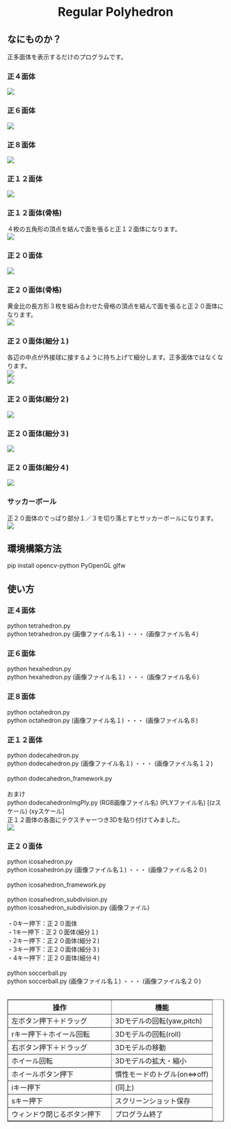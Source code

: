 <html lang="ja">
    <head>
        <meta charset="utf-8" />
    </head>
    <body>
        <h1><center>Regular Polyhedron</center></h1>
        <h2>なにものか？</h2>
        <p>
            正多面体を表示するだけのプログラムです。<br>
        </p>
        <h3>正４面体</h3>
        <img src="images/tetrahedron.gif"><br>
        <h3>正６面体</h3>
        <img src="images/hexahedron.gif"><br>
        <h3>正８面体</h3>
        <img src="images/octahedron.gif"><br>
        <h3>正１２面体</h3>
        <img src="images/dodecahedron.gif"><br>
        <h3>正１２面体(骨格)</h3>
        ４枚の五角形の頂点を結んで面を張ると正１２面体になります。<br>
        <img src="images/dodecahedron_framework.gif"><br>
        <h3>正２０面体</h3>
        <img src="images/icosahedron.gif"><br>
        <h3>正２０面体(骨格)</h3>
        黄金比の長方形３枚を組み合わせた骨格の頂点を結んで面を張ると正２０面体になります。<br>
        <img src="images/icosahedron_framework.gif"><br>
        <h3>正２０面体(細分１)</h3>
        各辺の中点が外接球に接するように持ち上げて細分します。正多面体ではなくなります。<br>
        <img src="images/how_to_subdivide.gif"><br>
        <img src="images/icosahedron_subdiv1.gif"><br>
        <h3>正２０面体(細分２)</h3>
        <img src="images/icosahedron_subdiv2.gif"><br>
        <h3>正２０面体(細分３)</h3>
        <img src="images/icosahedron_subdiv3.gif"><br>
        <h3>正２０面体(細分４)</h3>
        <img src="images/icosahedron_subdiv4.gif"><br>
        <h3>サッカーボール</h3>
        正２０面体のでっぱり部分１／３を切り落とすとサッカーボールになります。<br>
        <img src="images/soccerball.gif"><br>
        <h2>環境構築方法</h2>
        <p>
            pip install opencv-python PyOpenGL glfw<br>
        </p>
        <h2>使い方</h2>
        <h3>正４面体</h3>
        <p>
            python tetrahedron.py<br>
            python tetrahedron.py (画像ファイル名１) ・・・ (画像ファイル名４)<br>
        </p>
        <h3>正６面体</h3>
        <p>
            python hexahedron.py<br>
            python hexahedron.py (画像ファイル名１) ・・・ (画像ファイル名６)<br>
        </p>
        <h3>正８面体</h3>
        <p>
            python octahedron.py<br>
            python octahedron.py (画像ファイル名１) ・・・ (画像ファイル名８)<br>
        </p>
        <h3>正１２面体</h3>
        <p>
            python dodecahedron.py<br>
            python dodecahedron.py (画像ファイル名１) ・・・ (画像ファイル名１２)<br>
            <br>
            python dodecahedron_framework.py<br>
            <br>
            おまけ<br>
            python dodecahedronImgPly.py (RGB画像ファイル名) (PLYファイル名) [(zスケール) (xyスケール]<br>
            正１２面体の各面にテクスチャーつき3Dを貼り付けてみました。<br>
            <img src="images/dodecahedronImgPly.gif"><br>
        </p>
        <h3>正２０面体</h3>
        <p>
            python icosahedron.py<br>
            python icosahedron.py (画像ファイル名１) ・・・ (画像ファイル名２０)<br>
            <br>
            python icosahedron_framework.py<br>
            <br>
            python icosahedron_subdivision.py<br>
            python icosahedron_subdivision.py (画像ファイル)<br>
            <br>
            ・0キー押下：正２０面体<br>
            ・1キー押下：正２０面体(細分１)<br>
            ・2キー押下：正２０面体(細分２)<br>
            ・3キー押下：正２０面体(細分３)<br>
            ・4キー押下：正２０面体(細分４)<br>
            <br>
            python soccerball.py<br>
            python soccerball.py (画像ファイル名１) ・・・ (画像ファイル名２０)<br>
            <br>
        </p>
        <table border="1">
            <tr><th>操作</th><th>機能</th></tr>
                <tr><td>左ボタン押下＋ドラッグ</td><td>3Dモデルの回転(yaw,pitch)</td></tr>
                <tr><td>rキー押下＋ホイール回転</td><td>3Dモデルの回転(roll)</td></tr>
            <tr><td>右ボタン押下＋ドラッグ</td><td>3Dモデルの移動</td></tr>
            <tr><td>ホイール回転</td><td>3Dモデルの拡大・縮小</td></tr>
            <tr><td>ホイールボタン押下</td><td>慣性モードのトグル(on⇔off)</td></tr>
            <tr><td>iキー押下</td><td>(同上)</td></tr>
            <tr><td>sキー押下</td><td>スクリーンショット保存</td></tr>
            <tr><td>ウィンドウ閉じるボタン押下　</td><td>プログラム終了</td></tr>
        </table>
    </body>
</html>
